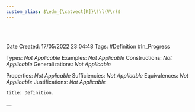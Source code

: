 ```yaml
---
custom_alias: $\edm_{\catvect[K]}\!\l(V\r)$
---
```


<br />
<br />

Date Created: 17/05/2022 23:04:48
Tags: #Definition #In_Progress

Types: _Not Applicable_
Examples: _Not Applicable_
Constructions: _Not Applicable_
Generalizations: _Not Applicable_

Properties: _Not Applicable_
Sufficiencies: _Not Applicable_
Equivalences: _Not Applicable_
Justifications: _Not Applicable_

``` ad-Definition
title: Definition.

__

```
